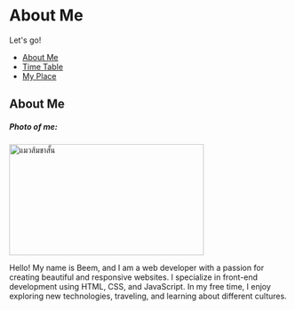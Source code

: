 <!DOCTYPE html>
<html lang="en">
<head>
  <title>Bootstrap 5 Website Example</title>
  <meta charset="utf-8">
  <meta name="viewport" content="width=device-width, initial-scale=1">
  <link href="https://cdn.jsdelivr.net/npm/bootstrap@5.3.3/dist/css/bootstrap.min.css" rel="stylesheet">
  <script src="https://cdn.jsdelivr.net/npm/bootstrap@5.3.3/dist/js/bootstrap.bundle.min.js"></script>
  <style>
  .fakeimg {
    height: 200px;
    background: #aaa;
  }
  </style>
</head>
<body>

<div class="p-5 bg-primary text-white text-center">
  <h1>About Me</h1>
  <p>Let's go!</p> 
</div>

<nav class="navbar navbar-expand-sm bg-dark navbar-dark">
  <div class="container-fluid">
    <ul class="navbar-nav">
      <li class="nav-item">
        <a class="nav-link active" href="bt-template.html" >About Me</a>
      </li>
      <li class="nav-item">
        <a class="nav-link" href="time table.html">Time Table</a>
      </li>
      <li class="nav-item">
        <a class="nav-link" href="myplace.html">My Place</a>
      </li>
      
    
  </div>
</nav>

<div class="container mt-5">
  <div class="row">
    <div class="col-sm-4">
      <h2>About Me</h2>
      <h5>Photo of me:</h5>
      <img src="img/IMG_9506.JPG" width="350" alt="แมวส้มขาสั้น" height="200">
      <p>Hello! My name is Beem, and I am a web developer with a passion for creating beautiful and responsive websites. 
        I specialize in front-end development using HTML, CSS, and JavaScript. In my free time, I enjoy exploring new technologies, 
        traveling, and learning about different cultures.</p>
      
  </div>
</div>



</body>
</html>
